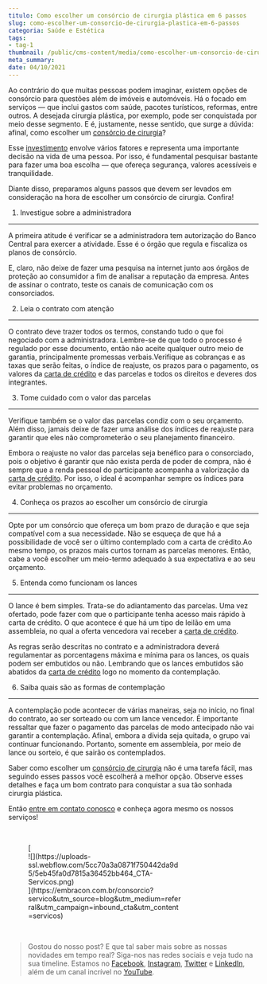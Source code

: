 ```yaml
---
titulo: Como escolher um consórcio de cirurgia plástica em 6 passos
slug: como-escolher-um-consorcio-de-cirurgia-plastica-em-6-passos
categoria: Saúde e Estética
tags:
- tag-1
thumbnail: /public/cms-content/media/como-escolher-um-consorcio-de-cirurgia-plastica-em-6-passos.jpeg
meta_summary: 
date: 04/10/2021
---
```

Ao contrário do que muitas pessoas podem imaginar, existem opções de consórcio para questões além de imóveis e automóveis. Há o focado em serviços — que inclui gastos com saúde, pacotes turísticos, reformas, entre outros. A desejada cirurgia plástica, por exemplo, pode ser conquistada por meio desse segmento. E é, justamente, nesse sentido, que surge a dúvida: afinal, como escolher um [consórcio de cirurgia](https://www.embracon.com.br/blog/por-que-fazer-um-consorcio-de-cirurgia-plastica)?

Esse [investimento](https://www.embracon.com.br/blog/8-motivos-que-comprovam-que-consorcio-e-investimento) envolve vários fatores e representa uma importante decisão na vida de uma pessoa. Por isso, é fundamental pesquisar bastante para fazer uma boa escolha — que ofereça segurança, valores acessíveis e tranquilidade.

Diante disso, preparamos alguns passos que devem ser levados em consideração na hora de escolher um consórcio de cirurgia. Confira!

1. Investigue sobre a administradora
------------------------------------

A primeira atitude é verificar se a administradora tem autorização do Banco Central para exercer a atividade. Esse é o órgão que regula e fiscaliza os planos de consórcio.

E, claro, não deixe de fazer uma pesquisa na internet junto aos órgãos de proteção ao consumidor a fim de analisar a reputação da empresa. Antes de assinar o contrato, teste os canais de comunicação com os consorciados.

2. Leia o contrato com atenção
------------------------------

O contrato deve trazer todos os termos, constando tudo o que foi negociado com a administradora. Lembre-se de que todo o processo é regulado por esse documento, então não aceite qualquer outro meio de garantia, principalmente promessas verbais.Verifique as cobranças e as taxas que serão feitas, o índice de reajuste, os prazos para o pagamento, os valores da [carta de crédito](https://www.embracon.com.br/conhecaoconsorcio/o-que-e-carta-de-credito) e das parcelas e todos os direitos e deveres dos integrantes.

3. Tome cuidado com o valor das parcelas
----------------------------------------

Verifique também se o valor das parcelas condiz com o seu orçamento. Além disso, jamais deixe de fazer uma análise dos índices de reajuste para garantir que eles não comprometerão o seu planejamento financeiro.

Embora o reajuste no valor das parcelas seja benéfico para o consorciado, pois o objetivo é garantir que não exista perda de poder de compra, não é sempre que a renda pessoal do participante acompanha a valorização da [carta de crédito](https://www.embracon.com.br/conhecaoconsorcio/o-que-e-carta-de-credito). Por isso, o ideal é acompanhar sempre os índices para evitar problemas no orçamento.

4. Conheça os prazos ao escolher um consórcio de cirurgia
---------------------------------------------------------

Opte por um consórcio que ofereça um bom prazo de duração e que seja compatível com a sua necessidade. Não se esqueça de que há a possibilidade de você ser o último contemplado com a carta de crédito.Ao mesmo tempo, os prazos mais curtos tornam as parcelas menores. Então, cabe a você escolher um meio-termo adequado à sua expectativa e ao seu orçamento.

5. Entenda como funcionam os lances
-----------------------------------

O lance é bem simples. Trata-se do adiantamento das parcelas. Uma vez ofertado, pode fazer com que o participante tenha acesso mais rápido à carta de crédito. O que acontece é que há um tipo de leilão em uma assembleia, no qual a oferta vencedora vai receber a [carta de crédito](https://www.embracon.com.br/conhecaoconsorcio/o-que-e-carta-de-credito).

As regras serão descritas no contrato e a administradora deverá regulamentar as porcentagens máxima e mínima para os lances, os quais podem ser embutidos ou não. Lembrando que os lances embutidos são abatidos da [carta de crédito](https://www.embracon.com.br/conhecaoconsorcio/o-que-e-carta-de-credito) logo no momento da contemplação.

6. Saiba quais são as formas de contemplação
--------------------------------------------

A contemplação pode acontecer de várias maneiras, seja no início, no final do contrato, ao ser sorteado ou com um lance vencedor. É importante ressaltar que fazer o pagamento das parcelas de modo antecipado não vai garantir a contemplação. Afinal, embora a dívida seja quitada, o grupo vai continuar funcionando. Portanto, somente em assembleia, por meio de lance ou sorteio, é que sairão os contemplados.

Saber como escolher um [consórcio de cirurgia](https://www.embracon.com.br/blog/por-que-fazer-um-consorcio-de-cirurgia-plastica) não é uma tarefa fácil, mas seguindo esses passos você escolherá a melhor opção. Observe esses detalhes e faça um bom contrato para conquistar a sua tão sonhada cirurgia plástica.

Então [entre em contato conosco](https://www.embracon.com.br/) e conheça agora mesmo os nossos serviços!

‍

<figure class="w-richtext-figure-type-image w-richtext-align-center" style="max-width:310px">[<div>![](https://uploads-ssl.webflow.com/5cc70a3a0871f750442da9d5/5eb45fa0d7815a36452bb464_CTA-Servicos.png)</div>](https://embracon.com.br/consorcio?servico&utm_source=blog&utm_medium=referral&utm_campaign=inbound_cta&utm_content=servicos)</figure>‍

> Gostou do nosso post? E que tal saber mais sobre as nossas novidades em tempo real? Siga-nos nas redes sociais e veja tudo na sua timeline. Estamos no [Facebook](https://www.facebook.com/embracon/), [Instagram](https://www.instagram.com/embraconoficial/), [Twitter](https://twitter.com/embracon) e [LinkedIn](https://www.linkedin.com/company/1018875/), além de um canal incrível no [YouTube](https://www.youtube.com/channel/UCL-Y0mv9zc73Iek48NLUBzQ).
